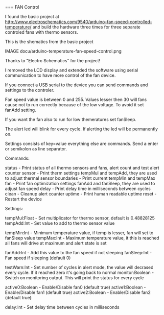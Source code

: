 === FAN Control

I found the basic project at http://www.electroschematics.com/9540/arduino-fan-speed-controlled-temperature/ and
build the hardware three times for three separate controled fans with thermo sensors.

This is the shematics from the basic project

IMAGE docu/arduino-temperature-fan-speed-control.png

Thanks to "Electro Schematics" for the project!

I removed the LCD display and extended the software using serial communication
to have more control of the fan device.

If you connect a USB serial to the device you can send commands and settings to the controler.

Fan speed value is between 0 and 255. Values lesser then 30 will fans cause not to run correctly because of
the low voltage. To avoid it set fanAdd setting.

If you want the fan also to run for low themeratures set fanSleep.

The alert led will blink for every cycle. If alerting the led will be permanently on.


Settings consists of key=value everything else are commands. Send a enter or semikolon as line separator.

Commands:

status - Print status of all thermo sensors and fans, alert count and test alert counter
sensor - Print therm settings tempMul and tempAdd, they are used to adjust thermal sensor 
boundaries - Print current tempMin and tempMax
fan - Print fan optimization settings fanAdd and fanSleep, they are used to adjust fan speed
delay - Print delay time in milliseconds between cycles
clean - Cleanup alert counter
uptime - Print human readable uptime
reset - Restart the device

Settings:

tempMul:Float - Set multiplicator for thermo sensor, default is 0.48828125
tempAdd:Int - Set value to add to thermo sensor value

tempMin:Int - Minimum temperature value, if temp is lesser, fan will set to fanSleep value
tempMax:Int - Maximum temperature value, it this is reached all fans will drive at maximum and alert state is set

fanAdd:Int - Add this value to the fan speed if not sleeping
fanSleep:Int - Fan speed if sleeping (default 0)

testWarn:Int - Set number of cycles in alert mode, the value will decrased every cycle. If it reached zero it's going back to normal
monitor:Boolean - Switch on monitoring output. This will print the status for every cycle

active0:Boolean - Enable/Disable fan0 (default true)
active1:Boolean - Enable/Disable fan1 (default true)
active2:Boolean - Enable/Disable fan2 (default true)

delay:Int - Set delay time between cycles in milliseconds




